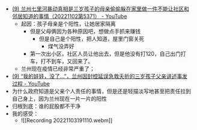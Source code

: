 - [(9) 兰州七里河暴动真相是三岁孩子的母亲偷偷躲在家里做一件不能让社区和邻居知道的事情（20221102第5371） - YouTube](https://www.youtube.com/watch?v=yO-zsiaZqwE)
	- 起因：孩子母亲是个阳性，让她居家隔离
		- 但是父母俩因为各种原因吧，想做点手抓来赚钱
			- 但是自己是个阳性，把人知道，屋里门窗关死
				- 煤气没弄好
		- 第一次出小区，社区人员让他出去，但是他没有打120，自己出门打车，打不到车，又回来了。
	- 兰州现在疫情已经非常严重了；
- [(9) “我的娃娃，没了...”，兰州因封控延误急救夭折的三岁孩子父亲讲述事发过程 - YouTube](https://www.youtube.com/watch?v=TT9HZ4NRsZA)
- 为什么政府知道是父亲个人责任的事情，但是还是轻描淡写地甚至把责任拉到自己身上，因为兰州现在一片一片的阳性
- 归根到底：谁的屁股都不干净
- 我的感受：
	- ![[Recording 20221103191110.webm]]